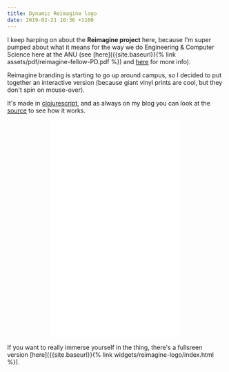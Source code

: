 ```yaml
---
title: Dynamic Reimagine logo
date: 2019-02-21 10:36 +1100
---
```


I keep harping on about the **Reimagine project** here, because I'm super pumped
about what it means for the way we do Engineering & Computer Science here at the
ANU (see [here]({{site.baseurl}}{% link assets/pdf/reimagine-fellow-PD.pdf %})
and [here](https://cecs.anu.edu.au/reimagine) for more info).

Reimagine branding is starting to go up around campus, so I decided to put
together an interactive version (because giant vinyl prints are cool, but they
don't spin on mouse-over).

It's made in [clojurescript](https://clojurescript.org), and as always on my
blog you can look at the
[source](https://github.com/benswift/benswift.github.io/blob/source/_cljs/reimagine_logo/src/reimagine_logo/core.cljs)
to see how it works.

<div style="position:relative;padding-top:100%;margin:0 20%;">
  <iframe src="{{site.baseurl}}{% link widgets/reimagine-logo/index.html %}" frameborder="0"
    style="position:absolute;top:0;left:0;width:100%;height:100%;"></iframe>
</div>

If you want to really immerse yourself in the thing, there's a fullsreen version
[here]({{site.baseurl}}{% link widgets/reimagine-logo/index.html %}).
